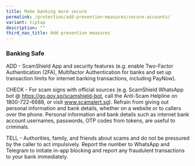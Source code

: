 ```yaml
---
title: Make banking more secure
permalink: /protection/add-prevention-measures/secure-accounts/
variant: tiptap
description: ""
third_nav_title: Add preventive measures
---
```

<h3><strong>Banking Safe</strong></h3>
<p>ADD - ScamShield App and security features (e.g. enable Two-Factor Authentication
(2FA), Multifactor Authentication for banks and set up transaction limits
for internet banking transactions, including PayNow).&nbsp;</p>
<p>CHECK - For scam signs with official sources (e.g. ScamShield WhatsApp
bot @ <a href="https://go.gov.sg/scamshield-bot" rel="noopener noreferrer nofollow" target="_blank">https://go.gov.sg/scamshield-bot</a>,
call the Anti-Scam Helpline on 1800-722-6688, or visit <a href="http://www.scamalert.sg" rel="noopener noreferrer nofollow" target="_blank">www.scamalert.sg</a>).
Refrain from giving out personal information and bank details, whether
on a website or to callers over the phone. Personal information and bank
details such as internet bank account usernames, passwords, OTP codes from
tokens, are useful to criminals.</p>
<p>TELL - Authorities, family, and friends about scams and do not be pressured
by the caller to act impulsively. Report the number to WhatsApp and Telegram
to initiate in-app blocking and report any fraudulent transactions to your
bank immediately.</p>
<p></p>
